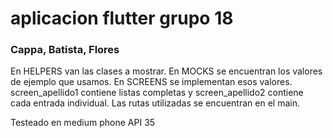 # aplicacion flutter grupo 18
### Cappa, Batista, Flores

En HELPERS van las clases a mostrar.
En MOCKS se encuentran los valores de ejemplo que usamos.
En SCREENS se implementan esos valores. screen_apellido1 contiene listas completas y screen_apellido2 contiene cada entrada individual.
Las rutas utilizadas se encuentran en el main.

Testeado en medium phone API 35
